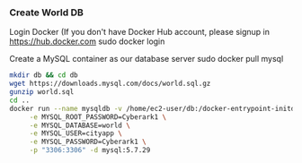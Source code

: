 ### Create World DB
Login Docker (If you don't have Docker Hub account, please signup in https://hub.docker.com
sudo docker login


Create a MySQL container as our database server
sudo docker pull mysql

```bash
mkdir db && cd db
wget https://downloads.mysql.com/docs/world.sql.gz
gunzip world.sql 
cd ..
docker run --name mysqldb -v /home/ec2-user/db:/docker-entrypoint-initdb.d \
     -e MYSQL_ROOT_PASSWORD=Cyberark1 \
     -e MYSQL_DATABASE=world \
     -e MYSQL_USER=cityapp \
     -e MYSQL_PASSWORD=Cyberark1 \
     -p "3306:3306" -d mysql:5.7.29
